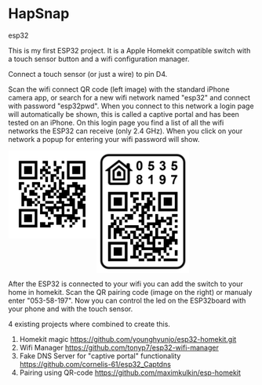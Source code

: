 # HapSnap
esp32

This is my first ESP32 project. It is a Apple Homekit compatible switch with a touch sensor button and a wifi configuration manager. 

Connect a touch sensor (or just a wire) to pin D4. 

Scan the wifi connect QR code (left image) with the standard iPhone camera app, or search for a new wifi network named "esp32" and connect with password "esp32pwd". When you connect to this network a login page will automatically be shown, this is called a captive portal and has been tested on an iPhone. On this login page you find a list of all the wifi networks the ESP32 can receive (only 2.4 GHz). When you click on your network a popup for entering your wifi password will show.

<div style="display:flex; flex-direction:row;">
  <img src="https://github.com/StefVos/HapSnap/blob/master/wifi.png" height="180px" style="padding-bottom: 4px;"/>
  <img src="https://github.com/StefVos/HapSnap/blob/master/qrcode007.png" height="250px" />
</div>

After the ESP32 is connected to your wifi you can add the switch to your home in homekit. Scan the QR pairing code (image on the right) or manualy enter "053-58-197". Now you can control the led on the ESP32board with your phone and with the touch sensor. 

4 existing projects where combined to create this.
1) Homekit magic https://github.com/younghyunjo/esp32-homekit.git
2) Wifi Manager https://github.com/tonyp7/esp32-wifi-manager
3) Fake DNS Server for "captive portal" functionality https://github.com/cornelis-61/esp32_Captdns
4) Pairing using QR-code <a href="https://github.com/maximkulkin/esp-homekit" >https://github.com/maximkulkin/esp-homekit</a>
